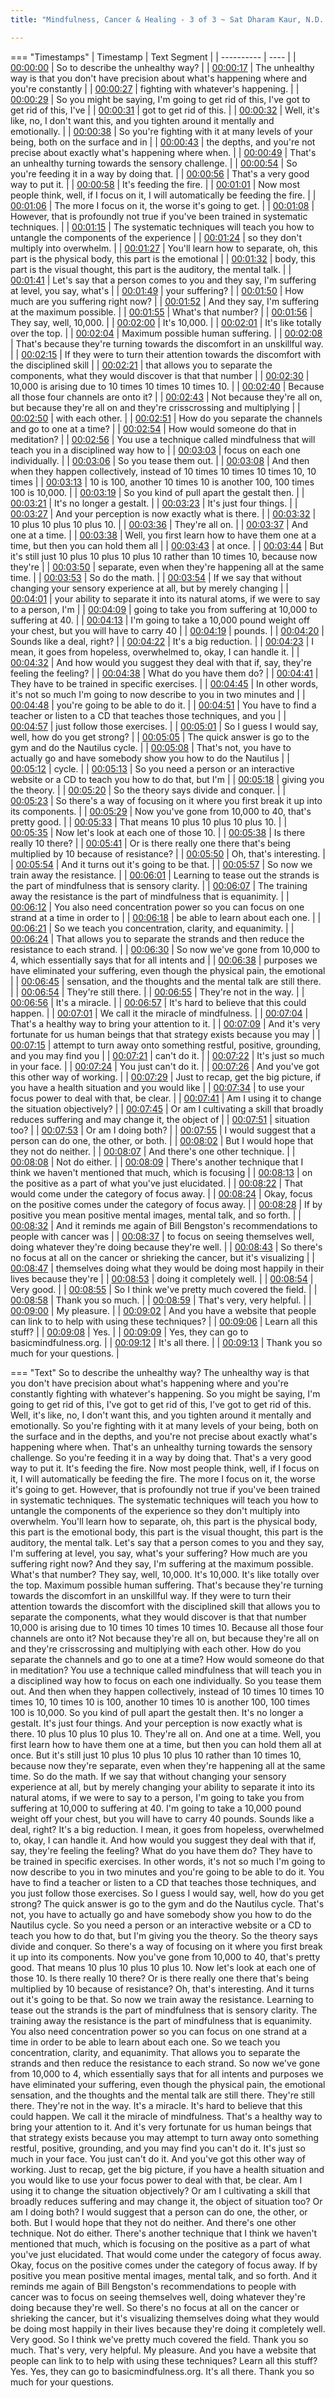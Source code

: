 ```yaml
---
title: "Mindfulness, Cancer & Healing - 3 of 3 ~ Sat Dharam Kaur, N.D. Interviews Shinzen Young"

---
```

=== "Timestamps"
    | Timestamp | Text Segment |
    | ---------- | ----  |
    | [00:00:00](https://www.youtube.com/watch?v=5MRz7VapI5w&t=0) |  So to describe the unhealthy way? |
    | [00:00:17](https://www.youtube.com/watch?v=5MRz7VapI5w&t=17) |  The unhealthy way is that you don't have precision about what's happening where and you're constantly |
    | [00:00:27](https://www.youtube.com/watch?v=5MRz7VapI5w&t=27) |  fighting with whatever's happening. |
    | [00:00:29](https://www.youtube.com/watch?v=5MRz7VapI5w&t=29) |  So you might be saying, I'm going to get rid of this, I've got to get rid of this, I've |
    | [00:00:31](https://www.youtube.com/watch?v=5MRz7VapI5w&t=31) |  got to get rid of this. |
    | [00:00:32](https://www.youtube.com/watch?v=5MRz7VapI5w&t=32) |  Well, it's like, no, I don't want this, and you tighten around it mentally and emotionally. |
    | [00:00:38](https://www.youtube.com/watch?v=5MRz7VapI5w&t=38) |  So you're fighting with it at many levels of your being, both on the surface and in |
    | [00:00:43](https://www.youtube.com/watch?v=5MRz7VapI5w&t=43) |  the depths, and you're not precise about exactly what's happening where when. |
    | [00:00:49](https://www.youtube.com/watch?v=5MRz7VapI5w&t=49) |  That's an unhealthy turning towards the sensory challenge. |
    | [00:00:54](https://www.youtube.com/watch?v=5MRz7VapI5w&t=54) |  So you're feeding it in a way by doing that. |
    | [00:00:56](https://www.youtube.com/watch?v=5MRz7VapI5w&t=56) |  That's a very good way to put it. |
    | [00:00:58](https://www.youtube.com/watch?v=5MRz7VapI5w&t=58) |  It's feeding the fire. |
    | [00:01:01](https://www.youtube.com/watch?v=5MRz7VapI5w&t=61) |  Now most people think, well, if I focus on it, I will automatically be feeding the fire. |
    | [00:01:06](https://www.youtube.com/watch?v=5MRz7VapI5w&t=66) |  The more I focus on it, the worse it's going to get. |
    | [00:01:08](https://www.youtube.com/watch?v=5MRz7VapI5w&t=68) |  However, that is profoundly not true if you've been trained in systematic techniques. |
    | [00:01:15](https://www.youtube.com/watch?v=5MRz7VapI5w&t=75) |  The systematic techniques will teach you how to untangle the components of the experience |
    | [00:01:24](https://www.youtube.com/watch?v=5MRz7VapI5w&t=84) |  so they don't multiply into overwhelm. |
    | [00:01:27](https://www.youtube.com/watch?v=5MRz7VapI5w&t=87) |  You'll learn how to separate, oh, this part is the physical body, this part is the emotional |
    | [00:01:32](https://www.youtube.com/watch?v=5MRz7VapI5w&t=92) |  body, this part is the visual thought, this part is the auditory, the mental talk. |
    | [00:01:41](https://www.youtube.com/watch?v=5MRz7VapI5w&t=101) |  Let's say that a person comes to you and they say, I'm suffering at level, you say, what's |
    | [00:01:49](https://www.youtube.com/watch?v=5MRz7VapI5w&t=109) |  your suffering? |
    | [00:01:50](https://www.youtube.com/watch?v=5MRz7VapI5w&t=110) |  How much are you suffering right now? |
    | [00:01:52](https://www.youtube.com/watch?v=5MRz7VapI5w&t=112) |  And they say, I'm suffering at the maximum possible. |
    | [00:01:55](https://www.youtube.com/watch?v=5MRz7VapI5w&t=115) |  What's that number? |
    | [00:01:56](https://www.youtube.com/watch?v=5MRz7VapI5w&t=116) |  They say, well, 10,000. |
    | [00:02:00](https://www.youtube.com/watch?v=5MRz7VapI5w&t=120) |  It's 10,000. |
    | [00:02:01](https://www.youtube.com/watch?v=5MRz7VapI5w&t=121) |  It's like totally over the top. |
    | [00:02:04](https://www.youtube.com/watch?v=5MRz7VapI5w&t=124) |  Maximum possible human suffering. |
    | [00:02:08](https://www.youtube.com/watch?v=5MRz7VapI5w&t=128) |  That's because they're turning towards the discomfort in an unskillful way. |
    | [00:02:15](https://www.youtube.com/watch?v=5MRz7VapI5w&t=135) |  If they were to turn their attention towards the discomfort with the disciplined skill |
    | [00:02:21](https://www.youtube.com/watch?v=5MRz7VapI5w&t=141) |  that allows you to separate the components, what they would discover is that that number |
    | [00:02:30](https://www.youtube.com/watch?v=5MRz7VapI5w&t=150) |  10,000 is arising due to 10 times 10 times 10 times 10. |
    | [00:02:40](https://www.youtube.com/watch?v=5MRz7VapI5w&t=160) |  Because all those four channels are onto it? |
    | [00:02:43](https://www.youtube.com/watch?v=5MRz7VapI5w&t=163) |  Not because they're all on, but because they're all on and they're crisscrossing and multiplying |
    | [00:02:50](https://www.youtube.com/watch?v=5MRz7VapI5w&t=170) |  with each other. |
    | [00:02:51](https://www.youtube.com/watch?v=5MRz7VapI5w&t=171) |  How do you separate the channels and go to one at a time? |
    | [00:02:54](https://www.youtube.com/watch?v=5MRz7VapI5w&t=174) |  How would someone do that in meditation? |
    | [00:02:56](https://www.youtube.com/watch?v=5MRz7VapI5w&t=176) |  You use a technique called mindfulness that will teach you in a disciplined way how to |
    | [00:03:03](https://www.youtube.com/watch?v=5MRz7VapI5w&t=183) |  focus on each one individually. |
    | [00:03:06](https://www.youtube.com/watch?v=5MRz7VapI5w&t=186) |  So you tease them out. |
    | [00:03:08](https://www.youtube.com/watch?v=5MRz7VapI5w&t=188) |  And then when they happen collectively, instead of 10 times 10 times 10 times 10, 10 times |
    | [00:03:13](https://www.youtube.com/watch?v=5MRz7VapI5w&t=193) |  10 is 100, another 10 times 10 is another 100, 100 times 100 is 10,000. |
    | [00:03:19](https://www.youtube.com/watch?v=5MRz7VapI5w&t=199) |  So you kind of pull apart the gestalt then. |
    | [00:03:21](https://www.youtube.com/watch?v=5MRz7VapI5w&t=201) |  It's no longer a gestalt. |
    | [00:03:23](https://www.youtube.com/watch?v=5MRz7VapI5w&t=203) |  It's just four things. |
    | [00:03:27](https://www.youtube.com/watch?v=5MRz7VapI5w&t=207) |  And your perception is now exactly what is there. |
    | [00:03:32](https://www.youtube.com/watch?v=5MRz7VapI5w&t=212) |  10 plus 10 plus 10 plus 10. |
    | [00:03:36](https://www.youtube.com/watch?v=5MRz7VapI5w&t=216) |  They're all on. |
    | [00:03:37](https://www.youtube.com/watch?v=5MRz7VapI5w&t=217) |  And one at a time. |
    | [00:03:38](https://www.youtube.com/watch?v=5MRz7VapI5w&t=218) |  Well, you first learn how to have them one at a time, but then you can hold them all |
    | [00:03:43](https://www.youtube.com/watch?v=5MRz7VapI5w&t=223) |  at once. |
    | [00:03:44](https://www.youtube.com/watch?v=5MRz7VapI5w&t=224) |  But it's still just 10 plus 10 plus 10 plus 10 rather than 10 times 10, because now they're |
    | [00:03:50](https://www.youtube.com/watch?v=5MRz7VapI5w&t=230) |  separate, even when they're happening all at the same time. |
    | [00:03:53](https://www.youtube.com/watch?v=5MRz7VapI5w&t=233) |  So do the math. |
    | [00:03:54](https://www.youtube.com/watch?v=5MRz7VapI5w&t=234) |  If we say that without changing your sensory experience at all, but by merely changing |
    | [00:04:01](https://www.youtube.com/watch?v=5MRz7VapI5w&t=241) |  your ability to separate it into its natural atoms, if we were to say to a person, I'm |
    | [00:04:09](https://www.youtube.com/watch?v=5MRz7VapI5w&t=249) |  going to take you from suffering at 10,000 to suffering at 40. |
    | [00:04:13](https://www.youtube.com/watch?v=5MRz7VapI5w&t=253) |  I'm going to take a 10,000 pound weight off your chest, but you will have to carry 40 |
    | [00:04:19](https://www.youtube.com/watch?v=5MRz7VapI5w&t=259) |  pounds. |
    | [00:04:20](https://www.youtube.com/watch?v=5MRz7VapI5w&t=260) |  Sounds like a deal, right? |
    | [00:04:22](https://www.youtube.com/watch?v=5MRz7VapI5w&t=262) |  It's a big reduction. |
    | [00:04:23](https://www.youtube.com/watch?v=5MRz7VapI5w&t=263) |  I mean, it goes from hopeless, overwhelmed to, okay, I can handle it. |
    | [00:04:32](https://www.youtube.com/watch?v=5MRz7VapI5w&t=272) |  And how would you suggest they deal with that if, say, they're feeling the feeling? |
    | [00:04:38](https://www.youtube.com/watch?v=5MRz7VapI5w&t=278) |  What do you have them do? |
    | [00:04:41](https://www.youtube.com/watch?v=5MRz7VapI5w&t=281) |  They have to be trained in specific exercises. |
    | [00:04:45](https://www.youtube.com/watch?v=5MRz7VapI5w&t=285) |  In other words, it's not so much I'm going to now describe to you in two minutes and |
    | [00:04:48](https://www.youtube.com/watch?v=5MRz7VapI5w&t=288) |  you're going to be able to do it. |
    | [00:04:51](https://www.youtube.com/watch?v=5MRz7VapI5w&t=291) |  You have to find a teacher or listen to a CD that teaches those techniques, and you |
    | [00:04:57](https://www.youtube.com/watch?v=5MRz7VapI5w&t=297) |  just follow those exercises. |
    | [00:05:01](https://www.youtube.com/watch?v=5MRz7VapI5w&t=301) |  So I guess I would say, well, how do you get strong? |
    | [00:05:05](https://www.youtube.com/watch?v=5MRz7VapI5w&t=305) |  The quick answer is go to the gym and do the Nautilus cycle. |
    | [00:05:08](https://www.youtube.com/watch?v=5MRz7VapI5w&t=308) |  That's not, you have to actually go and have somebody show you how to do the Nautilus |
    | [00:05:12](https://www.youtube.com/watch?v=5MRz7VapI5w&t=312) |  cycle. |
    | [00:05:13](https://www.youtube.com/watch?v=5MRz7VapI5w&t=313) |  So you need a person or an interactive website or a CD to teach you how to do that, but I'm |
    | [00:05:18](https://www.youtube.com/watch?v=5MRz7VapI5w&t=318) |  giving you the theory. |
    | [00:05:20](https://www.youtube.com/watch?v=5MRz7VapI5w&t=320) |  So the theory says divide and conquer. |
    | [00:05:23](https://www.youtube.com/watch?v=5MRz7VapI5w&t=323) |  So there's a way of focusing on it where you first break it up into its components. |
    | [00:05:29](https://www.youtube.com/watch?v=5MRz7VapI5w&t=329) |  Now you've gone from 10,000 to 40, that's pretty good. |
    | [00:05:33](https://www.youtube.com/watch?v=5MRz7VapI5w&t=333) |  That means 10 plus 10 plus 10 plus 10. |
    | [00:05:35](https://www.youtube.com/watch?v=5MRz7VapI5w&t=335) |  Now let's look at each one of those 10. |
    | [00:05:38](https://www.youtube.com/watch?v=5MRz7VapI5w&t=338) |  Is there really 10 there? |
    | [00:05:41](https://www.youtube.com/watch?v=5MRz7VapI5w&t=341) |  Or is there really one there that's being multiplied by 10 because of resistance? |
    | [00:05:50](https://www.youtube.com/watch?v=5MRz7VapI5w&t=350) |  Oh, that's interesting. |
    | [00:05:54](https://www.youtube.com/watch?v=5MRz7VapI5w&t=354) |  And it turns out it's going to be that. |
    | [00:05:57](https://www.youtube.com/watch?v=5MRz7VapI5w&t=357) |  So now we train away the resistance. |
    | [00:06:01](https://www.youtube.com/watch?v=5MRz7VapI5w&t=361) |  Learning to tease out the strands is the part of mindfulness that is sensory clarity. |
    | [00:06:07](https://www.youtube.com/watch?v=5MRz7VapI5w&t=367) |  The training away the resistance is the part of mindfulness that is equanimity. |
    | [00:06:12](https://www.youtube.com/watch?v=5MRz7VapI5w&t=372) |  You also need concentration power so you can focus on one strand at a time in order to |
    | [00:06:18](https://www.youtube.com/watch?v=5MRz7VapI5w&t=378) |  be able to learn about each one. |
    | [00:06:21](https://www.youtube.com/watch?v=5MRz7VapI5w&t=381) |  So we teach you concentration, clarity, and equanimity. |
    | [00:06:24](https://www.youtube.com/watch?v=5MRz7VapI5w&t=384) |  That allows you to separate the strands and then reduce the resistance to each strand. |
    | [00:06:30](https://www.youtube.com/watch?v=5MRz7VapI5w&t=390) |  So now we've gone from 10,000 to 4, which essentially says that for all intents and |
    | [00:06:38](https://www.youtube.com/watch?v=5MRz7VapI5w&t=398) |  purposes we have eliminated your suffering, even though the physical pain, the emotional |
    | [00:06:45](https://www.youtube.com/watch?v=5MRz7VapI5w&t=405) |  sensation, and the thoughts and the mental talk are still there. |
    | [00:06:54](https://www.youtube.com/watch?v=5MRz7VapI5w&t=414) |  They're still there. |
    | [00:06:55](https://www.youtube.com/watch?v=5MRz7VapI5w&t=415) |  They're not in the way. |
    | [00:06:56](https://www.youtube.com/watch?v=5MRz7VapI5w&t=416) |  It's a miracle. |
    | [00:06:57](https://www.youtube.com/watch?v=5MRz7VapI5w&t=417) |  It's hard to believe that this could happen. |
    | [00:07:01](https://www.youtube.com/watch?v=5MRz7VapI5w&t=421) |  We call it the miracle of mindfulness. |
    | [00:07:04](https://www.youtube.com/watch?v=5MRz7VapI5w&t=424) |  That's a healthy way to bring your attention to it. |
    | [00:07:09](https://www.youtube.com/watch?v=5MRz7VapI5w&t=429) |  And it's very fortunate for us human beings that that strategy exists because you may |
    | [00:07:15](https://www.youtube.com/watch?v=5MRz7VapI5w&t=435) |  attempt to turn away onto something restful, positive, grounding, and you may find you |
    | [00:07:21](https://www.youtube.com/watch?v=5MRz7VapI5w&t=441) |  can't do it. |
    | [00:07:22](https://www.youtube.com/watch?v=5MRz7VapI5w&t=442) |  It's just so much in your face. |
    | [00:07:24](https://www.youtube.com/watch?v=5MRz7VapI5w&t=444) |  You just can't do it. |
    | [00:07:26](https://www.youtube.com/watch?v=5MRz7VapI5w&t=446) |  And you've got this other way of working. |
    | [00:07:29](https://www.youtube.com/watch?v=5MRz7VapI5w&t=449) |  Just to recap, get the big picture, if you have a health situation and you would like |
    | [00:07:34](https://www.youtube.com/watch?v=5MRz7VapI5w&t=454) |  to use your focus power to deal with that, be clear. |
    | [00:07:41](https://www.youtube.com/watch?v=5MRz7VapI5w&t=461) |  Am I using it to change the situation objectively? |
    | [00:07:45](https://www.youtube.com/watch?v=5MRz7VapI5w&t=465) |  Or am I cultivating a skill that broadly reduces suffering and may change it, the object of |
    | [00:07:51](https://www.youtube.com/watch?v=5MRz7VapI5w&t=471) |  situation too? |
    | [00:07:53](https://www.youtube.com/watch?v=5MRz7VapI5w&t=473) |  Or am I doing both? |
    | [00:07:55](https://www.youtube.com/watch?v=5MRz7VapI5w&t=475) |  I would suggest that a person can do one, the other, or both. |
    | [00:08:02](https://www.youtube.com/watch?v=5MRz7VapI5w&t=482) |  But I would hope that they not do neither. |
    | [00:08:07](https://www.youtube.com/watch?v=5MRz7VapI5w&t=487) |  And there's one other technique. |
    | [00:08:08](https://www.youtube.com/watch?v=5MRz7VapI5w&t=488) |  Not do either. |
    | [00:08:09](https://www.youtube.com/watch?v=5MRz7VapI5w&t=489) |  There's another technique that I think we haven't mentioned that much, which is focusing |
    | [00:08:13](https://www.youtube.com/watch?v=5MRz7VapI5w&t=493) |  on the positive as a part of what you've just elucidated. |
    | [00:08:22](https://www.youtube.com/watch?v=5MRz7VapI5w&t=502) |  That would come under the category of focus away. |
    | [00:08:24](https://www.youtube.com/watch?v=5MRz7VapI5w&t=504) |  Okay, focus on the positive comes under the category of focus away. |
    | [00:08:28](https://www.youtube.com/watch?v=5MRz7VapI5w&t=508) |  If by positive you mean positive mental images, mental talk, and so forth. |
    | [00:08:32](https://www.youtube.com/watch?v=5MRz7VapI5w&t=512) |  And it reminds me again of Bill Bengston's recommendations to people with cancer was |
    | [00:08:37](https://www.youtube.com/watch?v=5MRz7VapI5w&t=517) |  to focus on seeing themselves well, doing whatever they're doing because they're well. |
    | [00:08:43](https://www.youtube.com/watch?v=5MRz7VapI5w&t=523) |  So there's no focus at all on the cancer or shrieking the cancer, but it's visualizing |
    | [00:08:47](https://www.youtube.com/watch?v=5MRz7VapI5w&t=527) |  themselves doing what they would be doing most happily in their lives because they're |
    | [00:08:53](https://www.youtube.com/watch?v=5MRz7VapI5w&t=533) |  doing it completely well. |
    | [00:08:54](https://www.youtube.com/watch?v=5MRz7VapI5w&t=534) |  Very good. |
    | [00:08:55](https://www.youtube.com/watch?v=5MRz7VapI5w&t=535) |  So I think we've pretty much covered the field. |
    | [00:08:58](https://www.youtube.com/watch?v=5MRz7VapI5w&t=538) |  Thank you so much. |
    | [00:08:59](https://www.youtube.com/watch?v=5MRz7VapI5w&t=539) |  That's very, very helpful. |
    | [00:09:00](https://www.youtube.com/watch?v=5MRz7VapI5w&t=540) |  My pleasure. |
    | [00:09:02](https://www.youtube.com/watch?v=5MRz7VapI5w&t=542) |  And you have a website that people can link to to help with using these techniques? |
    | [00:09:06](https://www.youtube.com/watch?v=5MRz7VapI5w&t=546) |  Learn all this stuff? |
    | [00:09:08](https://www.youtube.com/watch?v=5MRz7VapI5w&t=548) |  Yes. |
    | [00:09:09](https://www.youtube.com/watch?v=5MRz7VapI5w&t=549) |  Yes, they can go to basicmindfulness.org. |
    | [00:09:12](https://www.youtube.com/watch?v=5MRz7VapI5w&t=552) |  It's all there. |
    | [00:09:13](https://www.youtube.com/watch?v=5MRz7VapI5w&t=553) |  Thank you so much for your questions. |

=== "Text"
     So to describe the unhealthy way? The unhealthy way is that you don't have precision about what's happening where and you're constantly fighting with whatever's happening. So you might be saying, I'm going to get rid of this, I've got to get rid of this, I've got to get rid of this. Well, it's like, no, I don't want this, and you tighten around it mentally and emotionally. So you're fighting with it at many levels of your being, both on the surface and in the depths, and you're not precise about exactly what's happening where when. That's an unhealthy turning towards the sensory challenge. So you're feeding it in a way by doing that. That's a very good way to put it. It's feeding the fire. Now most people think, well, if I focus on it, I will automatically be feeding the fire. The more I focus on it, the worse it's going to get. However, that is profoundly not true if you've been trained in systematic techniques. The systematic techniques will teach you how to untangle the components of the experience so they don't multiply into overwhelm. You'll learn how to separate, oh, this part is the physical body, this part is the emotional body, this part is the visual thought, this part is the auditory, the mental talk. Let's say that a person comes to you and they say, I'm suffering at level, you say, what's your suffering? How much are you suffering right now? And they say, I'm suffering at the maximum possible. What's that number? They say, well, 10,000. It's 10,000. It's like totally over the top. Maximum possible human suffering. That's because they're turning towards the discomfort in an unskillful way. If they were to turn their attention towards the discomfort with the disciplined skill that allows you to separate the components, what they would discover is that that number 10,000 is arising due to 10 times 10 times 10 times 10. Because all those four channels are onto it? Not because they're all on, but because they're all on and they're crisscrossing and multiplying with each other. How do you separate the channels and go to one at a time? How would someone do that in meditation? You use a technique called mindfulness that will teach you in a disciplined way how to focus on each one individually. So you tease them out. And then when they happen collectively, instead of 10 times 10 times 10 times 10, 10 times 10 is 100, another 10 times 10 is another 100, 100 times 100 is 10,000. So you kind of pull apart the gestalt then. It's no longer a gestalt. It's just four things. And your perception is now exactly what is there. 10 plus 10 plus 10 plus 10. They're all on. And one at a time. Well, you first learn how to have them one at a time, but then you can hold them all at once. But it's still just 10 plus 10 plus 10 plus 10 rather than 10 times 10, because now they're separate, even when they're happening all at the same time. So do the math. If we say that without changing your sensory experience at all, but by merely changing your ability to separate it into its natural atoms, if we were to say to a person, I'm going to take you from suffering at 10,000 to suffering at 40. I'm going to take a 10,000 pound weight off your chest, but you will have to carry 40 pounds. Sounds like a deal, right? It's a big reduction. I mean, it goes from hopeless, overwhelmed to, okay, I can handle it. And how would you suggest they deal with that if, say, they're feeling the feeling? What do you have them do? They have to be trained in specific exercises. In other words, it's not so much I'm going to now describe to you in two minutes and you're going to be able to do it. You have to find a teacher or listen to a CD that teaches those techniques, and you just follow those exercises. So I guess I would say, well, how do you get strong? The quick answer is go to the gym and do the Nautilus cycle. That's not, you have to actually go and have somebody show you how to do the Nautilus cycle. So you need a person or an interactive website or a CD to teach you how to do that, but I'm giving you the theory. So the theory says divide and conquer. So there's a way of focusing on it where you first break it up into its components. Now you've gone from 10,000 to 40, that's pretty good. That means 10 plus 10 plus 10 plus 10. Now let's look at each one of those 10. Is there really 10 there? Or is there really one there that's being multiplied by 10 because of resistance? Oh, that's interesting. And it turns out it's going to be that. So now we train away the resistance. Learning to tease out the strands is the part of mindfulness that is sensory clarity. The training away the resistance is the part of mindfulness that is equanimity. You also need concentration power so you can focus on one strand at a time in order to be able to learn about each one. So we teach you concentration, clarity, and equanimity. That allows you to separate the strands and then reduce the resistance to each strand. So now we've gone from 10,000 to 4, which essentially says that for all intents and purposes we have eliminated your suffering, even though the physical pain, the emotional sensation, and the thoughts and the mental talk are still there. They're still there. They're not in the way. It's a miracle. It's hard to believe that this could happen. We call it the miracle of mindfulness. That's a healthy way to bring your attention to it. And it's very fortunate for us human beings that that strategy exists because you may attempt to turn away onto something restful, positive, grounding, and you may find you can't do it. It's just so much in your face. You just can't do it. And you've got this other way of working. Just to recap, get the big picture, if you have a health situation and you would like to use your focus power to deal with that, be clear. Am I using it to change the situation objectively? Or am I cultivating a skill that broadly reduces suffering and may change it, the object of situation too? Or am I doing both? I would suggest that a person can do one, the other, or both. But I would hope that they not do neither. And there's one other technique. Not do either. There's another technique that I think we haven't mentioned that much, which is focusing on the positive as a part of what you've just elucidated. That would come under the category of focus away. Okay, focus on the positive comes under the category of focus away. If by positive you mean positive mental images, mental talk, and so forth. And it reminds me again of Bill Bengston's recommendations to people with cancer was to focus on seeing themselves well, doing whatever they're doing because they're well. So there's no focus at all on the cancer or shrieking the cancer, but it's visualizing themselves doing what they would be doing most happily in their lives because they're doing it completely well. Very good. So I think we've pretty much covered the field. Thank you so much. That's very, very helpful. My pleasure. And you have a website that people can link to to help with using these techniques? Learn all this stuff? Yes. Yes, they can go to basicmindfulness.org. It's all there. Thank you so much for your questions.